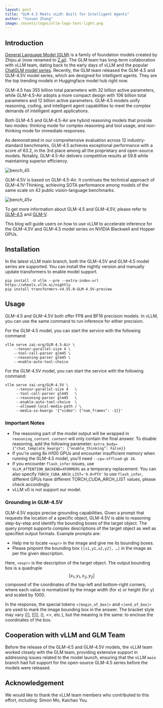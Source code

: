 ```yaml
---
layout: post
title: "GLM-4.5 Meets vLLM: Built for Intelligent Agents"
author: "Yuxuan Zhang"
image: /assets/logos/vllm-logo-text-light.png
---
```


## Introduction

[General Language Model (GLM)](https://aclanthology.org/2022.acl-long.26/) is a family of foundation models created by Zhipu.ai (now renamed to [Z.ai](https://z.ai/)). The GLM team has long-term collaboration with vLLM team, dating back to the early days of vLLM and the popular [ChatGLM model series](https://github.com/zai-org/ChatGLM-6B). Recently, the GLM team released the GLM-4.5 and GLM-4.5V model series, which are designed for intelligent agents. They are the top trending models in Huggingface model hub right now.

GLM-4.5 has 355 billion total
parameters with 32 billion active parameters, while GLM-4.5-Air adopts a more compact design with 106 billion total
parameters and 12 billion active parameters. GLM-4.5 models unify reasoning, coding, and intelligent agent capabilities
to meet the complex demands of intelligent agent applications.

Both GLM-4.5 and GLM-4.5-Air are hybrid reasoning models that provide two modes: thinking mode for complex reasoning and
tool usage, and non-thinking mode for immediate responses.

As demonstrated in our comprehensive evaluation across 12 industry-standard benchmarks, GLM-4.5 achieves exceptional
performance with a score of 63.2, in the 3rd place among all the proprietary and open-source models. Notably,
GLM-4.5-Air delivers competitive results at 59.8 while maintaining superior efficiency.

![bench_45](https://raw.githubusercontent.com/zai-org/GLM-4.5/refs/heads/main/resources/bench.png)

GLM-4.5V is based on GLM-4.5-Air. It continues the technical approach of GLM-4.1V-Thinking, achieving SOTA performance
among models of the same scale on 42 public vision-language benchmarks.

![bench_45v](https://raw.githubusercontent.com/zai-org/GLM-V/refs/heads/main/resources/bench_45v.jpeg)

To get more information about GLM-4.5 and GLM-4.5V, please refer to [GLM-4.5](https://github.com/zai-org/GLM-4.5)
and [GLM-V](https://github.com/zai-org/GLM-V).

This blog will guide users on how to use vLLM to accelerate inference for the GLM-4.5V and GLM-4.5 model series on
NVIDIA Blackwell and Hopper GPUs.

## Installation

In the latest vLLM main branch, both the GLM-4.5V and GLM-4.5 model series are supported.
You can install the nightly version and manually update transformers to enable model support.

```shell
pip install -U vllm --pre --extra-index-url https://wheels.vllm.ai/nightly
pip install transformers-v4.55.0-GLM-4.5V-preview
```

## Usage

GLM-4.5 and GLM-4.5V both offer FP8 and BF16 precision models.
In vLLM, you can use the same command to run inference for either precision.

For the GLM-4.5 model, you can start the service with the following command:

```shell
vllm serve zai-org/GLM-4.5-Air \
    --tensor-parallel-size 4 \
    --tool-call-parser glm45 \
    --reasoning-parser glm45 \
    --enable-auto-tool-choice
```

For the GLM-4.5V model, you can start the service with the following command:

```shell
vllm serve zai-org/GLM-4.5V \
     --tensor-parallel-size 4   \
     --tool-call-parser glm45   \
     --reasoning-parser glm45   \
     --enable-auto-tool-choice  \
     --allowed-local-media-path / \
     --media-io-kwargs '{"video": {"num_frames": -1}}'
```

### Important Notes

+ The reasoning part of the model output will be wrapped in `reasoning_content`. `content` will only contain the final
  answer. To disable reasoning, add the following parameter:
  `extra_body={"chat_template_kwargs": {"enable_thinking": False}}`
+ If you're using 8x H100 GPUs and encounter insufficient memory when running the GLM-4.5 model, you'll need
  `--cpu-offload-gb 16`.
+ If you encounter `flash_infer` issues, use `VLLM_ATTENTION_BACKEND=XFORMERS` as a temporary replacement. You can also
  specify `TORCH_CUDA_ARCH_LIST='9.0+PTX'` to use `flash_infer`, different GPUs have different TORCH_CUDA_ARCH_LIST
  values, please check accordingly.
+ vLLM v0 is not support our model.

### Grounding in GLM-4.5V

GLM-4.5V equips precise grounding capabilities. Given a prompt that requests the location of a specific object, GLM-4.5V
is able to reasoning step-by-step and identify the bounding boxes of the target object. The query prompt supports
complex descriptions of the target object as well as specified output formats. Example prompts are:

- Help me to locate `<expr>` in the image and give me its bounding boxes.
- Please pinpoint the bounding box `[[x1,y1,x2,y2], …]` in the image as per the given description. <expr>

Here, `<expr>` is the description of the target object. The output bounding box is a quadruple $$[x_1,y_1,x_2,y_2]$$
composed of the coordinates of the top-left and bottom-right corners, where each value is normalized by the image
width (for x) or height (for y) and scaled by 1000.

In the response, the special tokens `<|begin_of_box|>` and `<|end_of_box|>` are used to mark the image bounding box in
the answer. The bracket style may vary ([], [[]], (), <>, etc.), but the meaning is the same: to enclose the coordinates
of the box.

## Cooperation with vLLM and GLM Team

Before the release of the GLM-4.5 and GLM-4.5V models, the vLLM team worked closely with the GLM team, providing
extensive support in addressing issues related to the model launch, ensuring that the vLLM `main` branch had full
support for the open-source GLM-4.5 series before the models were released.

## Acknowledgement

We would like to thank the vLLM team members who contributed to this effort, including: Simon Mo, Kaichao You.
